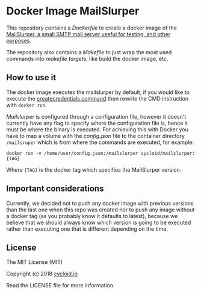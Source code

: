 # Docker Image MailSlurper

This repository contains a _Dockerfile_ to create a docker image of the [MailSlurper, a small SMTP mail server useful for testing, and other purposes](https://github.com/mailslurper/mailslurper).

The repository also contains a _Makefile_ to just wrap the most used commands into _makefile targets_, like build the docker image, etc.

## How to use it

The docker image executes the mailslurper by default, if you would like to execute the [createcredentials command](https://github.com/mailslurper/mailslurper/tree/master/cmd/createcredentials) then rewrite the CMD instruction with `docker run`.

_Mailslurper_ is configured through a configuration file, however it doesn't currently have any flag to specify where the configuration file is, hence it must be where the binary is executed. For achieving this with Docker you have to map a volume with the _config.json_ file to the container directory `/mailsruper` which is from where the commands are executed, for example:

`docker run -v /home/user/config.json:/mailslurper cycloid/mailslurper:{TAG}`

Where `{TAG}` is the docker tag which specifies the MailSlurper version.

## Important considerations

Currently, we decided not to push any docker image with previous versions than the last one when this repo was created nor to push any image without a docker tag (as you probably know it defaults to latest), because we believe that we should always know which version is going to be executed rather than executing one that is different depending on the time.

## License

The MIT License (MIT)

Copyright (c) 2018 [cycloid.io](https://cycloid.io)

Read the LICENSE file for more information.
